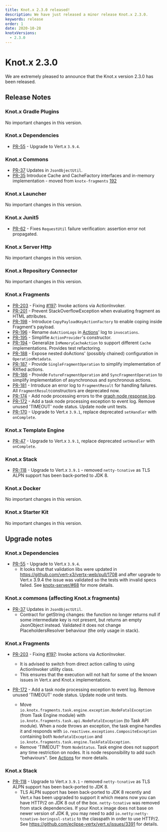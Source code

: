 ```yaml
---
title: Knot.x 2.3.0 released!
description: We have just released a minor release Knot.x 2.3.0.
keywords: release
order: 1
date: 2020-10-28
knotxVersions:
  - 2.3.0
---
```


# Knot.x 2.3.0
We are extremely pleased to announce that the Knot.x version 2.3.0 has been released.


## Release Notes

### Knot.x Gradle Plugins
No important changes in this version.
                
### Knot.x Dependencies
- [PR-55](https://github.com/Knotx/knotx-dependencies/pull/55) - Upgrade to Vert.x `3.9.4`.

### Knot.x Commons
- [PR-37](https://github.com/Knotx/knotx-commons/pull/37) Updates in `JsonObjectUtil`.
- [PR-35](https://github.com/Knotx/knotx-commons/pull/35) Introduce Cache and CacheFactory interfaces and in-memory implementation - moved from `knotx-fragments` [192](https://github.com/Knotx/knotx-fragments/issues/192)
                
### Knot.x Launcher
No important changes in this version.
                
### Knot.x Junit5
- [PR-62](https://github.com/Knotx/knotx-junit5/pull/62) - Fixes `RequestUtil` failure verification: assertion error not propagated.
                
### Knot.x Server Http
No important changes in this version.
                
### Knot.x Repository Connector
No important changes in this version.
                
### Knot.x Fragments
- [PR-203](https://github.com/Knotx/knotx-fragments/pull/203) - Fixing [#197](https://github.com/Knotx/knotx-fragments/issues/197): Invoke actions via ActionInvoker.
- [PR-201](https://github.com/Knotx/knotx-fragments/pull/201) - Prevent StackOverflowException when evaluating fragment as HTML attributes.
- [PR-198](https://github.com/Knotx/knotx-fragments/pull/198) - Introduce `CopyPayloadKeyActionFactory` to enable coping inside Fragment's payload.
- [PR-196](https://github.com/Knotx/knotx-fragments/pull/196) - Rename `doActionLogs`  in [Actions](https://github.com/Knotx/knotx-fragments/tree/master/action)' log to `invocations`.
- [PR-195](https://github.com/Knotx/knotx-fragments/pull/195) - Simplifie `ActionProvider`'s constructor.
- [PR-194](https://github.com/Knotx/knotx-fragments/pull/194) - Generalize `InMemoryCacheAction` to support different `Cache` implementations. Provides test refactoring.
- [PR-188](https://github.com/Knotx/knotx-fragments/pull/188) - Expose nested doActions' (possibly chained) configuration in `OperationMetadata`.
- [PR-187](https://github.com/Knotx/knotx-fragments/pull/187) - Provide `SingleFragmentOperation` to simplify implementation of RXfied actions.
- [PR-186](https://github.com/Knotx/knotx-fragments/pull/186) - Provide `FutureFragmentOperation` and `SyncFragmentOperation` to simplify implementation of asynchronous and synchronous actions.
- [PR-181](https://github.com/Knotx/knotx-fragments/pull/181) - Introduce an error log to `FragmentResult` for handling failures. All `FragmentResult`constructors are deprecated now.
- [PR-174](https://github.com/Knotx/knotx-fragments/pull/172) - Add node processing errors to the [graph node response log](https://github.com/Knotx/knotx-fragments/blob/master/task/handler/log/api/docs/asciidoc/dataobjects.adoc#graphnoderesponselog).
- [PR-172](https://github.com/Knotx/knotx-fragments/pull/172) - Add a task node processing exception to event log. Remove unused 'TIMEOUT' node status. Update node unit tests.
- [PR-170](https://github.com/Knotx/knotx-fragments/pull/170) - Upgrade to Vert.x `3.9.1`, replace deprecated `setHandler` with `onComplete`.
                
### Knot.x Template Engine
- [PR-47](https://github.com/Knotx/knotx-template-engine/pull/47) - Upgrade to Vert.x `3.9.1`, replace deprecated `setHandler` with `onComplete`.
     
### Knot.x Stack
- [PR-118](https://github.com/Knotx/knotx-stack/pull/118) - Upgrade to Vert.x `3.9.1` - removed `netty-tcnative` as TLS ALPN support has been back-ported to JDK 8.

### Knot.x Docker
No important changes in this version.
                
### Knot.x Starter Kit
No important changes in this version.



## Upgrade notes

### Knot.x Dependencies
- [PR-55](https://github.com/Knotx/knotx-dependencies/pull/55) - Upgrade to Vert.x `3.9.4`.
  - It looks that that validation libs were updated in https://github.com/vert-x3/vertx-web/pull/1708 and after upgrade to Vert.x 3.9.4 the issue was validated so the tests with invalid specs failed. See [knotx-server/#68](https://github.com/Knotx/knotx-server-http/pull/68) for more details.

### Knot.x commons (affecting Knot.x fragments)
- [PR-37](https://github.com/Knotx/knotx-commons/pull/37) Updates in `JsonObjectUtil`.
  - Contract for getString changes: the function no longer returns null if some intermediate key is not present, but returns an empty JsonObject instead. Validated it does not change PlaceholdersResolver behaviour (the only usage in stack).

### Knot.x Fragments
- [PR-203](https://github.com/Knotx/knotx-fragments/pull/203) - Fixing [#197](https://github.com/Knotx/knotx-fragments/issues/197): Invoke actions via ActionInvoker.
  - It is advised to switch from direct action calling to using ActionInvoker utility class.
  - This ensures that the execution will not halt for some of the known issues in Vert.x and Knot.x implementations.

- [PR-172](https://github.com/Knotx/knotx-fragments/pull/172) - Add a task node processing exception to event log. Remove unused 'TIMEOUT' node status. Update node unit tests.
  - Move `io.knotx.fragments.task.engine.exception.NodeFatalException` (from Task Engine module) with `io.knotx.fragments.task.api.NodeFatalException` (to Task API module). When a node throws an exception, the task engine handles it and responds with `io.reactivex.exceptions.CompositeException` containing both `NodeFatalException` and `io.knotx.fragments.task.engine.TaskFatalException`.
  - Remove 'TIMEOUT' from `NodeStatus`. Task engine does not support any time restriction on nodes. It is node responsibility to add such "behaviours". See [Actions](https://github.com/Knotx/knotx-fragments/tree/master/action/library) for more details.

### Knot.x Stack
- [PR-118](https://github.com/Knotx/knotx-template-engine/pull/118) - Upgrade to Vert.x `3.9.1` - removed `netty-tcnative` as TLS ALPN support has been back-ported to JDK 8.
  - TLS ALPN support has been back-ported to JDK 8 recently and Vert.x has been upgraded to support it which means now you can have HTTP/2 on JDK 8 out of the box. `netty-tcnative` was removed from stack dependencies. If your Knot.x image does not base on newer version of JDK 8, you may need to add `io.netty:netty-tcnative-boringssl-static` to the classpath in order to use HTTP/2. See https://github.com/eclipse-vertx/vert.x/issues/3391 for details.
